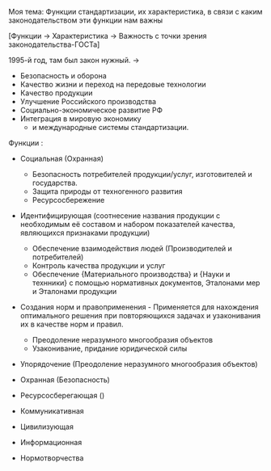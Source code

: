 Моя тема: Функции стандартизации, их характеристика, в связи с каким законодательством эти функции нам важны

[Функции -> Характеристика -> Важность с точки зрения законодательства-ГОСТа]

1995-й год, там был закон нужный.  ->
- Безопасность и оборона
- Качество жизни и переход на передовые технологии 
- Качество продукции
- Улучшение Российского производства
- Социально-экономическое развитие РФ
- Интеграция в мировую экономику 
	- и международные системы стандартизации.

Функции :
- Социальная (Охранная)
	- Безопасность потребителей продукции/услуг, изготовителей и государства.
	- Защита природы от техногенного развития
	- Ресурсосбережение
- Идентифицирующая (соотнесение названия продукции с необходимым её составом и набором показателей качества, являющихся признаками продукции)
	- Обеспечение взаимодействия людей (Производителей и потребителей)
	- Контроль качества продукции и услуг
	- Обеспечение {Материального производства} и {Науки и технники} с помощью нормативных документов, Эталонами мер и Эталонами продукции
- Создания норм и правоприменения - Применяется для нахождения оптимального решения при повторяющихся задачах и узаконивания их в качестве норм и правил.
	- Преодоление неразумного многообразия объектов
	- Узаконивание, придание юридической силы


- Упорядочение (Преодоление неразумного многообразия объектов)
- Охранная (Безопасность)
- Ресурсосберегающая ()
- Коммуникативная
- Цивилизующая
- Информационная
- Нормотворчества
